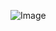 ![Image](https://raw.githubusercontent.com/witleetaehun/witleetaehun.github.io/master/images/genotech_logo.png)
